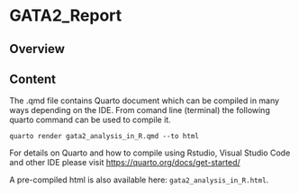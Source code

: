 # GATA2_Report

## Overview

## Content

The .qmd file contains Quarto document which can be compiled in many ways depending on the IDE. From comand line (terminal) the following quarto command can be used to compile it. 

```
quarto render gata2_analysis_in_R.qmd --to html
```

For details on Quarto and how to compile using Rstudio, Visual Studio Code and other IDE please visit https://quarto.org/docs/get-started/

A pre-compiled html is also available here: `gata2_analysis_in_R.html`. 

